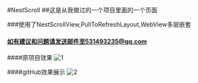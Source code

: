 #NestScroll
##这是从我做过的一个项目里面的一个页面

###使用了NestScrollView,PullToRefreshLayout,WebView多层嵌套
#### 如有建议和问题请发送邮件至531493235@qq.com


####原项目效果
![1](https://raw.githubusercontent.com/tandygong/NestScroll/master/02%E5%AE%9E%E9%99%85%E9%A1%B9%E7%9B%AE%E5%B1%95%E7%A4%BA.gif) 

####gitHub效果展示
![2](https://raw.githubusercontent.com/tandygong/NestScroll/master/01github%E4%B8%8A%E7%9A%84%E9%A1%B9%E7%9B%AE%E5%B1%95%E7%A4%BA.gif)



